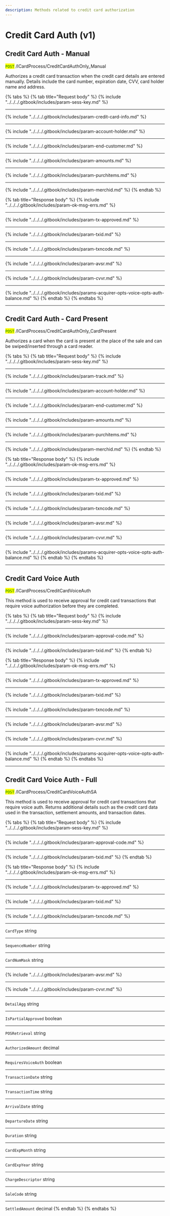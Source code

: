 ```yaml
---
description: Methods related to credit card authorization
---
```


# Credit Card Auth (v1)

## &#x20;Credit Card Auth - Manual

<mark style="color:green;">`POST`</mark> /ICardProcess/CreditCardAuthOnly\_Manual

Authorizes a credit card transaction when the credit card details are entered manually. Details include the card number, expiration date, CVV, card holder name and address.

{% tabs %}
{% tab title="Request body" %}
{% include "../../../.gitbook/includes/param-sess-key.md" %}

***

{% include "../../../.gitbook/includes/param-credit-card-info.md" %}

***

{% include "../../../.gitbook/includes/param-account-holder.md" %}

***

{% include "../../../.gitbook/includes/param-end-customer.md" %}

***

{% include "../../../.gitbook/includes/param-amounts.md" %}

***

{% include "../../../.gitbook/includes/param-purchitems.md" %}

***

{% include "../../../.gitbook/includes/param-merchid.md" %}
{% endtab %}

{% tab title="Response body" %}
{% include "../../../.gitbook/includes/param-ok-msg-errs.md" %}

***

{% include "../../../.gitbook/includes/param-tx-approved.md" %}

***

{% include "../../../.gitbook/includes/param-txid.md" %}

***

{% include "../../../.gitbook/includes/param-txncode.md" %}

***

{% include "../../../.gitbook/includes/param-avsr.md" %}

***

{% include "../../../.gitbook/includes/param-cvvr.md" %}

***

{% include "../../../.gitbook/includes/params-acquirer-opts-voice-opts-auth-balance.md" %}
{% endtab %}
{% endtabs %}

***

## Credit Card Auth - Card Present

<mark style="color:green;">`POST`</mark> /ICardProcess/CreditCardAuthOnly\_CardPresent

Authorizes a card when the card is present at the place of the sale and can be swiped/inserted through a card reader.

{% tabs %}
{% tab title="Request body" %}
{% include "../../../.gitbook/includes/param-sess-key.md" %}

***

{% include "../../../.gitbook/includes/param-track.md" %}

***

{% include "../../../.gitbook/includes/param-account-holder.md" %}

***

{% include "../../../.gitbook/includes/param-end-customer.md" %}

***

{% include "../../../.gitbook/includes/param-amounts.md" %}

***

{% include "../../../.gitbook/includes/param-purchitems.md" %}

***

{% include "../../../.gitbook/includes/param-merchid.md" %}
{% endtab %}

{% tab title="Response body" %}
{% include "../../../.gitbook/includes/param-ok-msg-errs.md" %}

***

{% include "../../../.gitbook/includes/param-tx-approved.md" %}

***

{% include "../../../.gitbook/includes/param-txid.md" %}

***

{% include "../../../.gitbook/includes/param-txncode.md" %}

***

{% include "../../../.gitbook/includes/param-avsr.md" %}

***

{% include "../../../.gitbook/includes/param-cvvr.md" %}

***

{% include "../../../.gitbook/includes/params-acquirer-opts-voice-opts-auth-balance.md" %}
{% endtab %}
{% endtabs %}

***

## Credit Card Voice Auth

<mark style="color:green;">`POST`</mark> /ICardProcess/CreditCardVoiceAuth

This method is used to receive approval for credit card transactions that require voice authorization before they are completed.

{% tabs %}
{% tab title="Request body" %}
{% include "../../../.gitbook/includes/param-sess-key.md" %}

***

{% include "../../../.gitbook/includes/param-approval-code.md" %}

***

{% include "../../../.gitbook/includes/param-txid.md" %}
{% endtab %}

{% tab title="Response body" %}
{% include "../../../.gitbook/includes/param-ok-msg-errs.md" %}

***

{% include "../../../.gitbook/includes/param-tx-approved.md" %}

***

{% include "../../../.gitbook/includes/param-txid.md" %}

***

{% include "../../../.gitbook/includes/param-txncode.md" %}

***

{% include "../../../.gitbook/includes/param-avsr.md" %}

***

{% include "../../../.gitbook/includes/param-cvvr.md" %}

***

{% include "../../../.gitbook/includes/params-acquirer-opts-voice-opts-auth-balance.md" %}
{% endtab %}
{% endtabs %}

***

## Credit Card Voice Auth - Full

<mark style="color:green;">`POST`</mark> /ICardProcess/CreditCardVoiceAuthSA

This method is used to receive approval for credit card transactions that require voice auth. Returns additional details such as the credit card data used in the transaction, settlement amounts, and transaction dates.

{% tabs %}
{% tab title="Request body" %}
{% include "../../../.gitbook/includes/param-sess-key.md" %}

***

{% include "../../../.gitbook/includes/param-approval-code.md" %}

***

{% include "../../../.gitbook/includes/param-txid.md" %}
{% endtab %}

{% tab title="Response body" %}
{% include "../../../.gitbook/includes/param-ok-msg-errs.md" %}

***

{% include "../../../.gitbook/includes/param-tx-approved.md" %}

***

{% include "../../../.gitbook/includes/param-txid.md" %}

***

{% include "../../../.gitbook/includes/param-txncode.md" %}

***

`CardType` string

***

`SequenceNumber` string

***

`CardNumMask` string

***

{% include "../../../.gitbook/includes/param-avsr.md" %}

***

{% include "../../../.gitbook/includes/param-cvvr.md" %}

***

`DetailAgg` string

***

`IsPartialApproved` boolean

***

`POSRetrieval` string

***

`AuthorizedAmount` decimal

***

`RequiresVoiceAuth` boolean

***

`TransactionDate` string

***

`TransactionTime` string

***

`ArrivalDate` string

***

`DepartureDate` string

***

`Duration` string

***

`CardExpMonth` string

***

`CardExpYear` string

***

`ChargeDescriptor` string

***

`SaleCode` string

***

`SettledAmount` decimal
{% endtab %}
{% endtabs %}
